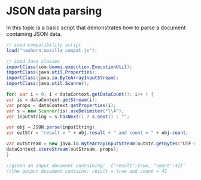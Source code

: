 # JSON data parsing

<head>
  <meta name="guidename" content="Integration"/>
  <meta name="context" content="GUID-6e190d31-df87-49a0-abe0-5d6c8c653760"/>
</head>


In this topic is a basic script that demonstrates how to parse a document containing JSON data.

```java
// Load compatibility script
load("nashorn:mozilla_compat.js");

// Load Java classes
importClass(com.boomi.execution.ExecutionUtil);
importClass(java.util.Properties);
importClass(java.io.ByteArrayInputStream);
importClass(java.util.Scanner);

for( var i = 0; i < dataContext.getDataCount(); i++ ) {
var is = dataContext.getStream(i);
var props = dataContext.getProperties(i);
var s = new Scanner(is).useDelimiter("\\A");
var inputString = s.hasNext() ? s.next() : "";

var obj = JSON.parse(inputString);
var outStr = "result = " + obj.result + " and count = " + obj.count;

var outStream = new java.io.ByteArrayInputStream(outStr.getBytes('UTF-8'));
dataContext.storeStream(outStream, props);
}

//given an input document containing: '{"result":true, "count":42}'
//the output document contains: result = true and count = 42

```